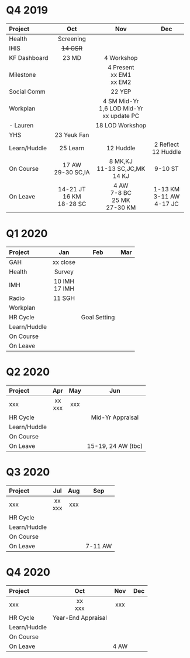 <meta http-equiv="Cache-Control" content="no-cache, no-store, must-revalidate"/>
<meta http-equiv="Pragma" content="no-cache"/>
<meta http-equiv="Expires" content="0"/>

# Q4 2019

| Project       |  Oct                           |  Nov                                          |  Dec                          |
| :-----        | :---:                          | :---:                                         | :---:                         |
| Health        | Screening                      |                                               |                               |
| IHIS          | ~~14 CSR~~                     |                                               |                               |
| KF Dashboard  | 23 MD                          | 4 Workshop                                    |                               | 
| Milestone     |                                | 4 Present<br>xx EM1<br>xx EM2                 |                               |
| Social Comm   |                                | 22 YEP                                        |                               |
| Workplan      |                                | 4 SM Mid-Yr<br>1,6 LOD Mid-Yr<br>xx update PC |                               |
| - Lauren      |                                | 18 LOD Workshop                               |                               |
| YHS           | 23 Yeuk Fan                    |                                               |                               |
| Learn/Huddle  | 25 Learn                       | 12 Huddle                                     | 2 Reflect<br>12 Huddle        |
| On Course     | 17 AW<br>29-30 SC,IA           | 8 MK,KJ<br>11-13 SC,JC,MK<br>14 KJ            | 9-10 ST                       |
| On Leave      | 14-21 JT<br>16 KM<br>18-28 SC  | 4 AW<br>7-8 BC<br>25 MK<br>27-30 KM           | 1-13 KM<br>3-11 AW<br>4-17 JC |

# Q1 2020

| Project      |  Jan              |  Feb         |  Mar  |
| :-----       | :---:             | :---:        | :---: |
| GAH          | xx close          |              |       |
| Health       | Survey            |              |       |
| IMH          | 10 IMH<br>17 IMH  |              |       |
| Radio        | 11 SGH<br>        |              |       |
| Workplan     |                   |              |       |
| HR Cycle     |                   | Goal Setting |       |
| Learn/Huddle |                   |              |       |
| On Course    |                   |              |       |
| On Leave     |                   |              |       |

# Q2 2020

| Project      |  Apr              |  May  |  Jun                       |
| :-----       | :---:             | :---: | :---:                      |
| xxx          | xx<br>xxx         | xxx   |                            | 
| HR Cycle     |                   |       | Mid-Yr Appraisal           |
| Learn/Huddle |                   |       |                            |
| On Course    |                   |       |                            |
| On Leave     |                   |       | 15-19, 24 AW (tbc)         |

# Q3 2020

| Project      |  Jul              |  Aug  |  Sep         |
| :-----       | :---:             | :---: | :---:        |
| xxx          | xx<br>xxx         | xxx   |              | 
| HR Cycle     |                   |       |              |
| Learn/Huddle |                   |       |              |
| On Course    |                   |       |              |
| On Leave     |                   |       | 7-11 AW      |

# Q4 2020

| Project      |  Oct               |  Nov      |  Dec  |
| :-----       | :---:              | :---:     | :---: |
| xxx          | xx<br>xxx          | xxx       |       | 
| HR Cycle     | Year-End Appraisal |           |       |
| Learn/Huddle |                    |           |       |
| On Course    |                    |           |       |
| On Leave     |                    | 4 AW      |       |
